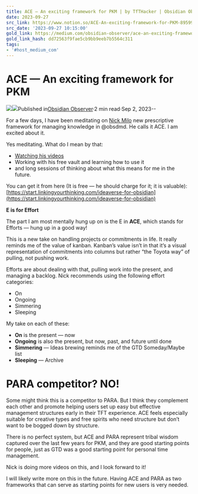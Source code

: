 ```yaml
---
title: ACE — An exciting framework for PKM | by TfTHacker | Obsidian Observer | Medium
date: 2023-09-27
src_link: https://www.notion.so/ACE-An-exciting-framework-for-PKM-89599b5f204a46dca4f4d76f4674534d
src_date: '2023-09-27 10:15:00'
gold_link: https://medium.com/obsidian-observer/ace-an-exciting-framework-for-pkm-bc3fbbc5665b
gold_link_hash: dd72563f9fae5cb9bb9eeb7b5564c311
tags:
- '#host_medium_com'
---
```


ACE — An exciting framework for PKM
===================================

[![](https://miro.medium.com/v2/resize:fill:88:88/1*ZV47V0sTbc72zve9dqnllw.jpeg)](/@tfthacker?source=post_page-----bc3fbbc5665b--------------------------------)[![](https://miro.medium.com/v2/resize:fill:48:48/1*_s7zTo3ZFNicmn4UHRZrUw.jpeg)](https://medium.com/obsidian-observer?source=post_page-----bc3fbbc5665b--------------------------------)Published in[Obsidian Observer](https://medium.com/obsidian-observer?source=post_page-----bc3fbbc5665b--------------------------------)·2 min read·Sep 2, 2023--

For a few days, I have been meditating on [Nick Milo](https://medium.com/u/beda3d9272c6?source=post_page-----bc3fbbc5665b--------------------------------) new prescriptive framework for managing knowledge in @obsdmd. He calls it ACE. I am excited about it.

Yes meditating. What do I mean by that:

* [Watching his videos](https://www.youtube.com/watch?v=lqrzxfZD_hc)
* Working with his free vault and learning how to use it
* and long sessions of thinking about what this means for me in the future.

You can get it from here (It is free — he should charge for it; it is valuable): [https://start.linkingyourthinking.com/ideaverse-for-obsidian](https://start.linkingyourthinking.com/ideaverse-for-obsidian)

**E is for Effort**

The part I am most mentally hung up on is the E in **ACE**, which stands for Efforts — hung up in a good way!

This is a new take on handling projects or commitments in life. It really reminds me of the value of kanban. Kanban’s value isn’t in that it’s a visual representation of commitments into columns but rather “the Toyota way” of pulling, not pushing work.

![]()Efforts are about dealing with that, pulling work into the present, and managing a backlog. Nick recommends using the following effort categories:

* On
* Ongoing
* Simmering
* Sleeping

My take on each of these:

* **On** is the present — now
* **Ongoing** is also the present, but now, past, and future until done
* **Simmering** — Ideas brewing reminds me of the GTD Someday/Maybe list
* **Sleeping** — Archive

PARA competitor? NO!
====================

Some might think this is a competitor to PARA. But I think they complement each other and promote helping users set up easy but effective management structures early in their TFT experience. ACE feels especially suitable for creative types and free spirits who need structure but don’t want to be bogged down by structure.

There is no perfect system, but ACE and PARA represent tribal wisdom captured over the last few years for PKM, and they are good starting points for people, just as GTD was a good starting point for personal time management.

Nick is doing more videos on this, and I look forward to it!

I will likely write more on this in the future. Having ACE and PARA as two frameworks that can serve as starting points for new users is very needed.